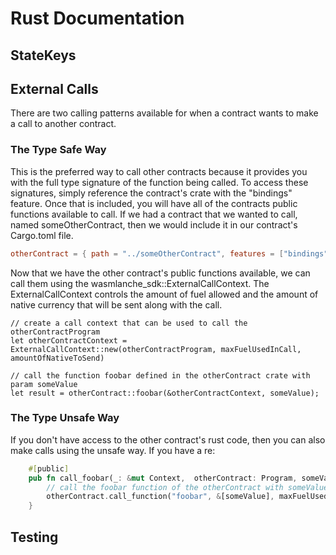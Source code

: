 # Rust Documentation

## StateKeys
## External Calls
There are two calling patterns available for when a contract wants to make a call to another contract.

### The Type Safe Way
This is the preferred way to call other contracts because it provides you with the full type signature of the function being called.  To access these signatures, simply reference the contract's crate with the "bindings" feature.  Once that is included, you will have all of the contracts public functions available to call.  If we had a contract that we wanted to call, named someOtherContract, then we would include it in our contract's Cargo.toml file.
```toml
otherContract = { path = "../someOtherContract", features = ["bindings"] }
```

Now that we have the other contract's public functions available, we can call them using the wasmlanche_sdk::ExternalCallContext.  The ExternalCallContext controls the amount of fuel allowed and the amount of native currency that will be sent along with the call.
```rusts
// create a call context that can be used to call the otherContractProgram
let otherContractContext = ExternalCallContext::new(otherContractProgram, maxFuelUsedInCall, amountOfNativeToSend)

// call the function foobar defined in the otherContract crate with param someValue
let result = otherContract::foobar(&otherContractContext, someValue);
```

### The Type Unsafe Way

If you don't have access to the other contract's rust code, then you can also make calls using the unsafe way.  If you have a re:
```rust
    #[public]
    pub fn call_foobar(_: &mut Context,  otherContract: Program, someValue: someType) -> u64 {
        // call the foobar function of the otherContract with someValue as the param.
        otherContract.call_function("foobar", &[someValue], maxFuelUsedInCall, amountOfNativeToSend)
    }
```

## Testing